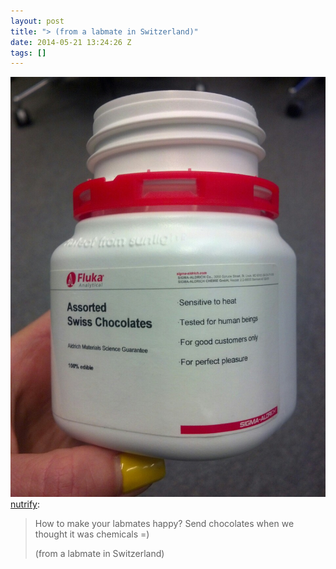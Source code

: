 ```yaml
---
layout: post
title: "> (from a labmate in Switzerland)"
date: 2014-05-21 13:24:26 Z
tags: []
---
```

![](/media/2014/05/86403504699.jpg)
[nutrify](http://nutrify.tumblr.com/post/85660959981/how-to-make-your-labmates-happy-send-chocolates):

> How to make your labmates happy? Send chocolates when we thought it was chemicals =)
> 
> (from a labmate in Switzerland)
